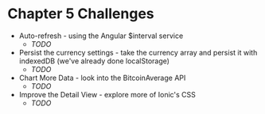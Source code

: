 # Chapter 5 Challenges

* Auto-refresh - using the Angular $interval service
    * _TODO_
* Persist the currency settings - take the currency array and persist it with indexedDB (we've already done localStorage)
    * _TODO_
* Chart More Data - look into the BitcoinAverage API
    * _TODO_
* Improve the Detail View - explore more of Ionic's CSS
    * _TODO_